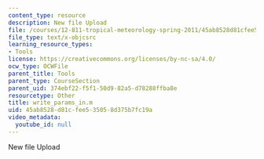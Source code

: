 ```yaml
---
content_type: resource
description: New file Upload
file: /courses/12-811-tropical-meteorology-spring-2011/45ab8528d81cfee535058d375b7fc19a_write_params_in.m
file_type: text/x-objcsrc
learning_resource_types:
- Tools
license: https://creativecommons.org/licenses/by-nc-sa/4.0/
ocw_type: OCWFile
parent_title: Tools
parent_type: CourseSection
parent_uid: 374ebf22-f5f1-50d9-82a5-d78288ffba8e
resourcetype: Other
title: write_params_in.m
uid: 45ab8528-d81c-fee5-3505-8d375b7fc19a
video_metadata:
  youtube_id: null
---
```

New file Upload